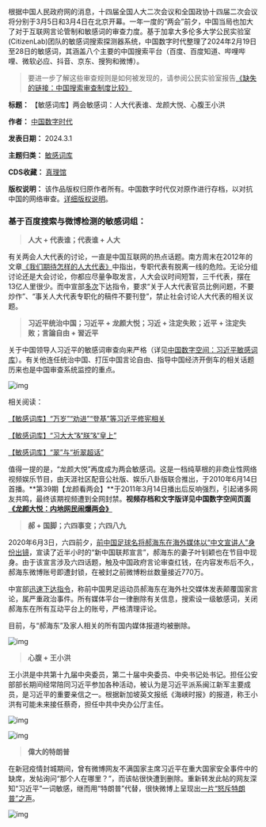 根据中国人民政府网的消息，十四届全国人大二次会议和全国政协十四届二次会议将分别于3月5日和3月4日在北京开幕。一年一度的“两会”前夕，中国当局也加大了对于互联网言论管制和敏感词的审查力度。基于加拿大多伦多大学公民实验室(CitizenLab)团队的敏感词搜索探测器系统，中国数字时代整理了2024年2月19日至28日的敏感词，其涵盖八个主要的中国搜索平台（百度、百度知道、哔哩哔哩、微软必应、抖音、京东、搜狗和微博）。



> 
> 要进一步了解这些审查规则是如何被发现的，请参阅公民实验室报告[《缺失的链接：中国搜索审查制度比较》](https://citizenlab.ca/2023/04/a-comparison-of-search-censorship-in-china/ "《缺失的链接：中国搜索审查制度比较》")
> 
> 
> 




**标题：** 【敏感词库】两会敏感词：人大代表谁、龙颜大悦、心腹王小洪  

**作者：** [中国数字时代](https://chinadigitaltimes.net/space/中国数字时代)  

**发表日期：** 2024.3.1  

**主题归类：** [敏感词库](https://chinadigitaltimes.net/space/敏感词库)  

**CDS收藏：** [真理馆](https://chinadigitaltimes.net/space/%E7%9C%9F%E7%90%86%E9%A6%86)  

**版权说明：** 该作品版权归原作者所有。中国数字时代仅对原作进行存档，以对抗中国的网络审查。[详细版权说明](https://chinadigitaltimes.net/chinese/copyright)。


### 基于百度搜索与微博检测的敏感词组：



> 
> **人大 + 代表谁；代表谁 + 人大** 
> 
> 
> 


有关两会人大代表的讨论，一直是中国互联网的热点话题。南方周末在2012年的文章[《我们期待怎样的人大代表》](https://chinadigitaltimes.net/chinese/215317.html "《我们期待怎样的人大代表》")中指出，专职代表有脱离一线的危险。无论分组讨论还是大会讨论，你都应尽量争取发言，人大会议时间短暂，三千代表，摆在13亿人里很少。而中宣部[多次](https://chinadigitaltimes.net/chinese/266476.html "多次")下达指令，要求“关于人大代表官员比例问题，不要炒作”、“事关人大代表专职化的稿件不要刊登”，禁止社会讨论人大代表的相关议题。



> 
> **习近平统治中国；习近平 + 龙颜大悦；习近 + 注定失败；近平 + 注定失败；言論自由 + 習近平** 
> 
> 
> 


关于中国领导人习近平的敏感词审查向来严格（详见[中国数字空间：习近平敏感词库](https://chinadigitaltimes.net/space/%E5%B0%8F%E7%BA%A2%E4%B9%A6%E5%AE%A1%E6%9F%A5%E7%99%BE%E7%A7%91%EF%BC%9A%E4%B9%A0%E8%BF%91%E5%B9%B3%E6%95%8F%E6%84%9F%E8%AF%8D%E5%BA%93 "中国数字空间：习近平敏感词库")）。有关他连任统治中国、打压中国言论自由、指导中国经济开倒车的相关话题历来也是中国审查系统监控的重点。


![img](https://chinadigitaltimes.net/chinese/files/2024/03/小红书审查百科-有关于习近平的敏感词大全-v0-qd3gb4xpciza1.webp)


相关阅读：  

[【敏感词库】“万岁”“劝进”“登基”等习近平修宪相关](https://chinadigitaltimes.net/chinese/579261.html "【敏感词库】“万岁”“劝进”“登基”等习近平修宪相关")  

[【敏感词库】“习大大”&“朕”&“皇上”](https://chinadigitaltimes.net/chinese/656465.html "【敏感词库】“习大大”&“朕”&“皇上”")  

[【敏感词库】“翠”与“祈翠超话”](https://chinadigitaltimes.net/chinese/634480.html "【敏感词库】“翠”与“祈翠超话”")


值得一提的是，“龙颜大悦”再度成为两会敏感词。这是一档纯草根的非商业性网络视频娱乐节目，由天涯社区配音公社版、娱乐八卦版联合推出，于2010年6月14日首播。**第39期【龙颜看两会】**于2011年3月14日播出后反响强烈，引起诸多网友共鸣，最终该期视频遭到全网封禁。**视频存档和文字版详见中国数字空间页面[《龙颜大悦：内地网民闹爆两会》](https://chinadigitaltimes.net/space/%E9%BE%99%E9%A2%9C%E5%A4%A7%E6%82%A6%EF%BC%9A%E5%86%85%E5%9C%B0%E7%BD%91%E6%B0%91%E9%97%B9%E7%88%86%E4%B8%A4%E4%BC%9A "《龙颜大悦：内地网民闹爆两会》")** 



> 
> **郝 + 国脚；六四事变；六四八九** 
> 
> 
> 


2020年6月3日，六四前夕，[前中国足球名将郝海东在海外媒体以“中文宣讲人”身份出镜](https://chinadigitaltimes.net/chinese/646255.html "前中国足球名将郝海东在海外媒体以“中文宣讲人”身份出镜")，宣读了近半小时的“新中国联邦宣言”，郝海东的妻子叶钊颖也在节目中现身。由于该宣言涉及六四话题，触及中国政府言论审查红钱，在内容发布后不久，郝海东微博账号即遭封锁，在被封之前微博粉丝数量接近770万。


中宣部[迅速下达指令](https://chinadigitaltimes.net/chinese/646511.html "迅速下达指令")，称前中国男足运动员郝海东在海外社交媒体发表颠覆国家言论，属严重政治事件。所有媒体平台一律删除有关信息，搜索设一级敏感词，关闭郝海东在所有互动平台上的账号，严格清理评论。


目前，与“郝海东”及家人相关的所有国内媒体报道均被删除。


![img](https://chinadigitaltimes.net/chinese/files/2024/03/截屏2024-03-01-11.50.46.png)



> 
> **心腹 + 王小洪** 
> 
> 
> 


王小洪是中共第十九届中央委员，第二十届中央委员、中央书记处书记。担任公安部部长期间经常陪同习近平参加各种活动，被认为是习近平派系闽江新军主要成员，是习近平的重要亲信之一。根据新加坡英文报纸《海峡时报》的报道，称王小洪有可能未来接任蔡奇，担任中共中央办公厅主任。


![img](https://chinadigitaltimes.net/chinese/files/2024/03/p2090021a150033283-ss.jpg)  

![img](https://chinadigitaltimes.net/chinese/files/2024/03/20220702162125255677.jpg)



> 
> **偉大的特朗普** 
> 
> 
> 


在新冠疫情封城期间，曾有微博网友不满国家主席习近平在重大国家安全事件中的缺席，发帖询问“那个人在哪里？”，而该帖很快遭到删除。重新转发此帖的网友深知“习近平”一词敏感，继而用“特朗普”代替，很快微博上呈现出[一片“怒斥特朗普”之声](https://chinadigitaltimes.net/chinese/633189.html "一片“怒斥特朗普”之声")。


![img](https://chinadigitaltimes.net/chinese/files/2024/03/EPC86CJU4AA-IxR.jpeg)

